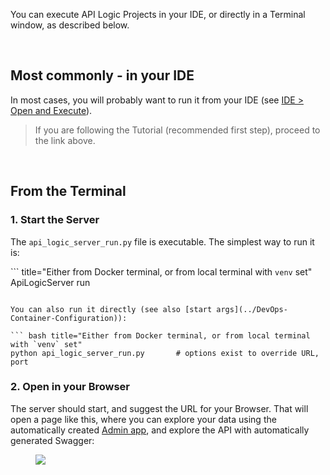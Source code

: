 You can execute API Logic Projects in your IDE, or directly in a Terminal window, as described below.

&nbsp;

## Most commonly - in your IDE

In most cases, you will probably want to run it from your IDE (see [IDE > Open and Execute](../IDE-Execute)).  

> If you are following the Tutorial (recommended first step), proceed to the link above.

&nbsp;

## From the Terminal

### 1. Start the Server

The `api_logic_server_run.py` file is executable.  The simplest way to run it is:

``` title="Either from Docker terminal, or from local terminal with `venv` set"
ApiLogicServer run
```

You can also run it directly (see also [start args](../DevOps-Container-Configuration)):

``` bash title="Either from Docker terminal, or from local terminal with `venv` set"
python api_logic_server_run.py       # options exist to override URL, port
```

### 2. Open in your Browser

The server should start, and suggest the URL for your Browser.  That will open a page like this, where you can explore your data using the automatically created [Admin app](../Admin-Tour), and explore the API with automatically generated Swagger:

<figure><img src="https://github.com/valhuber/apilogicserver/wiki/images/ui-admin/admin-home.png?raw=true"></figure>

